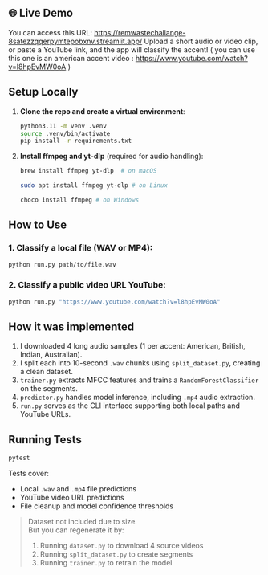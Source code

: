 ## 🌐 Live Demo

You can access this URL: https://remwastechallange-8satezzqqerpymtepobxnv.streamlit.app/
Upload a short audio or video clip, or paste a YouTube link, and the app will classify the accent! ( you can use this one is an american accent video : https://www.youtube.com/watch?v=l8hpEvMW0oA )

## Setup Locally

1. **Clone the repo and create a virtual environment**:
    ```bash
    python3.11 -m venv .venv
    source .venv/bin/activate
    pip install -r requirements.txt
    ```

2. **Install ffmpeg and yt-dlp** (required for audio handling):
    ```bash
    brew install ffmpeg yt-dlp  # on macOS
    ```
     ```bash
    sudo apt install ffmpeg yt-dlp # on Linux
    ```
      ```bash
    choco install ffmpeg # on Windows
    ```

## How to Use

### 1. Classify a local file (WAV or MP4):
```bash
python run.py path/to/file.wav
```

### 2. Classify a public video URL YouTube:
```bash
python run.py "https://www.youtube.com/watch?v=l8hpEvMW0oA"
```

## How it was implemented

1. I downloaded 4 long audio samples (1 per accent: American, British, Indian, Australian).
2. I split each into 10-second `.wav` chunks using `split_dataset.py`, creating a clean dataset.
3. `trainer.py` extracts MFCC features and trains a `RandomForestClassifier` on the segments.
4. `predictor.py` handles model inference, including `.mp4` audio extraction.
5. `run.py` serves as the CLI interface supporting both local paths and YouTube URLs.

## Running Tests
```bash
pytest
```

Tests cover:
- Local `.wav` and `.mp4` file predictions
- YouTube video URL predictions
- File cleanup and model confidence thresholds


> Dataset not included due to size.  
> But you can regenerate it by:
> 1. Running `dataset.py` to download 4 source videos
> 2. Running `split_dataset.py` to create segments
> 3. Running `trainer.py` to retrain the model
